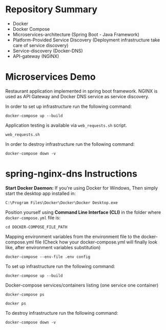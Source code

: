 # Repository Summary
* Docker  
* Docker Compose
* Microservices-architecture (Spring Boot - Java Framework)
* Platform-Provided Service Discovery (Deployment infrastructure take care of service discovery)
* Service-discovery (Docker-DNS)
* API-gateway (NGINX)
# Microservices Demo

Restaurant application implemented in spring boot framework. NGINX is used as
API Gateway and Docker DNS service as service discovery.

In order to set up infrastructure run the following command:
```shell
docker-compose up --build
```

Application testing is available via `web_requests.sh` script.
```shell
web_requests.sh
```
In order to destroy infrastructure run the following command:
```shell
docker-compose down -v
```
# spring-nginx-dns Instructions
**Start Docker Daemon:** If you're using Docker for Windows, Then simply start the desktop app installed in:
```shell
C:\Program Files\Docker\Docker\Docker Desktop.exe
```
Position yourself using **Command Line Interface (CLI)** in the folder where `docker-compose.yml` file is:
```
cd DOCKER-COMPOSE_FILE_PATH
```
Mapping environment variables from the environment file to the docker-compose.yml file (Check how your docker-compose.yml will finally look like, after environment variables substitution)
```shell
docker-compose --env-file .env config
```
To set up infrastructure run the following command:
```shell
docker-compose up --build
```
Docker-compose services/containers listing (one service one container)
```shell
docker-compose ps
```
```shell
docker ps
```
To destroy infrastructure run the following command:
```shell
docker-compose down -v
```
